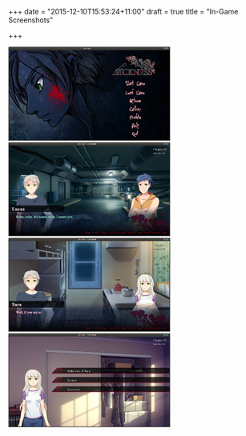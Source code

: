 +++
date = "2015-12-10T15:53:24+11:00"
draft = true
title = "In-Game Screenshots"

+++

<div class="zoom-gallery">
  <a href="/img/Screenshot - 250115 - 12:17:33_big.jpg" title="Main Menu screen, with one of 5 randomly selected images as the background" style="width:645px;height:376px;">
    <img src="/img/Screenshot - 250115 - 12:17:33.jpg" width="323" height="188"/>
  </a>
  <a href="/img/Screenshot - 250115 - 11:55:37_big.jpg" title="" style="width:645px;height:376px;">
    <img src="/img/Screenshot - 250115 - 11:55:37.jpg" width="323" height="188"/>
  </a>
  <a href="/img/Screenshot - 250115 - 12:02:21_big.jpg" title="" style="width:645px;height:376px;">
    <img src="/img/Screenshot - 250115 - 12:02:21.jpg" width="323" height="188"/>
  </a>
  <a href="/img/Screenshot - 250115 - 12:04:06_big.jpg" title="An screenshot of an event when the player is forced to make a choice" style="width:645px;height:376px;">
    <img src="/img/Screenshot - 250115 - 12:04:06.jpg" width="323" height="188"/>
  </a>
</div>
